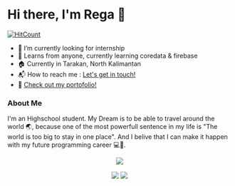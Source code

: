 # Hi there, I'm Rega 👋

[![HitCount](http://hits.dwyl.com/ZenRega38/ZenRega38.svg)](http://hits.dwyl.com/ZenRega38/ZenRega38)

- 🔭 I’m currently looking for internship
- 🌱 Learns from anyone, currently learning coredata & firebase
- 🏠 Currently in Tarakan, North Kalimantan
- 📬 How to reach me : <a href="mailto:regarizz@gmail.com">Let's get in touch!</a>
- 📑 <a href="https://zenrega38.github.io/rega-portofolio/home">Check out my portofolio!</a>

### About Me

I'm an Highschool student. My Dream is to be able to travel around the world 🌏, because one of the most powerfull sentence in my life is "The world is too big to stay in one place". And I belive that I can make it happen with my future programming career 💻📲.

<p align="center">
  <img align="center" src="https://media.giphy.com/media/fdHg7T902uzLy/giphy.gif">
</p>

<p align="center">
  <img align="center" src="https://github-readme-stats.vercel.app/api?username=ZenRega38&&show_icons=true&title_color=32C326&icon_color=8E8F8E&text_color=fffff&bg_color=000">
  <img align="center" src="https://github-readme-stats.vercel.app/api/top-langs/?username=ZenRega38&theme=radical&hide_langs_below=1&layout=compact&&title_color=32C326&icon_color=8E8F8E&text_color=fff&bg_color=000">
</p>

